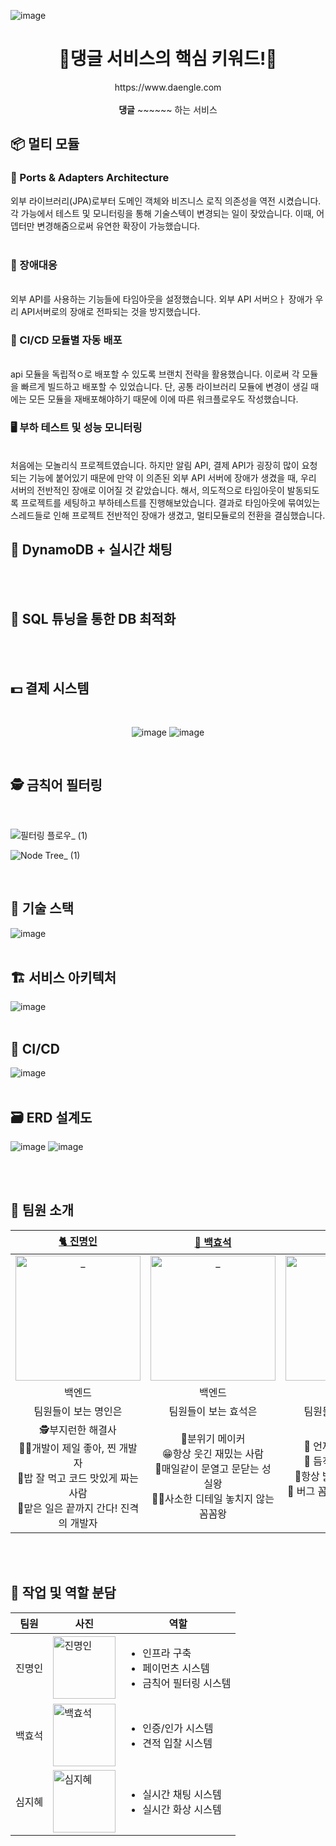![image](https://github.com/user-attachments/assets/1571a693-841e-471b-8b45-4efba5601e26)

<div align=center>
  <h1> 🐶댕글 서비스의 핵심 키워드!🐶 </h2>
  https://www.daengle.com
  <br>
  <br>
  <strong>댕글</strong> ~~~~~~ 하는 서비스
  <br>


</div>

## 📦 멀티 모듈
### 🔌 Ports & Adapters Architecture
외부 라이브러리(JPA)로부터 도메인 객체와 비즈니스 로직 의존성을 역전 시켰습니다.
각 가능에서 테스트 및 모니터링을 통해 기술스텍이 변경되는 일이 잦았습니다. 이때, 어뎁터만 변경해줌으로써 유연한 확장이 가능했습니다.
<br />
<br />

### 🚨 장애대응

<br />
외부 API를 사용하는 기능들에 타임아웃을 설정했습니다.
외부 API 서버으ㅏ 장애가 우리 API서버로의 장애로 전파되는 것을 방지했습니다.
<br />

### 🚛 CI/CD 모듈별 자동 배포

<br />
api 모듈을 독립적ㅇ로 배포할 수 있도록 브랜치 전략을 활용했습니다. 
이로써 각 모듈을 빠르게 빌드하고 배포할 수 있었습니다.
단, 공통 라이브러리 모듈에 변경이 생길 때에는 모든 모듈을 재배포해야하기 때문에 이에 따른 워크플로우도 작성했습니다.
<br />

### 🖥️ 부하 테스트 및 성능 모니터링

<br />
처음에는 모놀리식 프로젝트였습니다. 하지만 알림 API, 결제 API가 굉장히 많이 요청되는 기능에 붙어있기 때문에 만약 이 의존된 외부 API 서버에 장애가 생겼을 때, 우리 서버의 전반적인 장애로 이어질 것 같았습니다.
해서, 의도적으로 타임아웃이 발동되도록 프로젝트를 세팅하고 부하테스트를 진행해보았습니다. 결과로 타임아웃에 묶여있는 스레드들로 인해 프로젝트 전반적인 장애가 생겼고, 멀티모듈로의 전환을 결심했습니다.
<br />

## 💬 DynamoDB + 실시간 채팅

<br />
<br />

## 🚀 SQL 튜닝을 통한 DB 최적화

<br />
<br />

## 💵 결제 시스템

<br />

<div align=center>
  
![image](https://github.com/user-attachments/assets/015616e7-281f-4e0a-a510-55f410b74f4c)
![image](https://github.com/user-attachments/assets/14ebfb68-d8cc-4940-a0c9-330df5c7893c)
</div>

<br />

## 🕵️ 금칙어 필터링

<br />

![필터링 플로우_ (1)](https://github.com/user-attachments/assets/46c01b77-6983-4199-8162-684d5febc838)

![Node Tree_ (1)](https://github.com/user-attachments/assets/2c1e47a1-87aa-4d63-9b37-7c757425af70)


<br />

## 🧰 기술 스택
![image](https://github.com/user-attachments/assets/1f16efb5-5d72-449c-b3fb-bbe83b2446d1)
<br />
<br />

## 🏗️ 서비스 아키텍처
![image](https://github.com/user-attachments/assets/bd2b5c99-8bcc-44e8-915b-a85efdf93341)
<br />
<br />

## 🚢 CI/CD
![image](https://github.com/user-attachments/assets/e9916060-7677-4c43-8a42-1fc8ad517c69)
<br />
<br />

## 🗃️ ERD 설계도
![image](https://github.com/user-attachments/assets/dc1f3e07-9a46-44bf-bab6-22daa21da6de)
![image](https://github.com/user-attachments/assets/92c07e93-3e63-4cc0-9c06-e1d9405d1ae8)


<br />
<br />

## 👥 팀원 소개
|                                              [🐈 진명인](https://github.com/myeonginjin)                                               |                                              [🐳 백효석](https://github.com/alexization)                                               |                                               [🌱 심지혜](https://github.com/sapientia1007)                                                |
| :-------------------------------------------------------------------------------------------------------------------------------------: | :-------------------------------------------------------------------------------------------------------------------------------: | :-------------------------------------------------------------------------------------------------------------------------------: |
| <a href="https://github.com/myeonginjin"> <img src="https://avatars.githubusercontent.com/myeonginjin" width=200px alt="_"/> </a> | <a href="https://github.com/alexization"> <img src="https://avatars.githubusercontent.com/alexization" width=200px alt="_"/> </a> | <a href="https://github.com/sapientia1007"> <img src="https://avatars.githubusercontent.com/sapientia1007" width=200px alt="_"/> </a> |
|                                                               백엔드                                                                |                                                            백엔드                                                             |                                                              백엔드                                                               |
|                                                 팀원들이 보는 명인은                                                                    |                                                       팀원들이 보는 효석은                                                        |                                                         팀원들이 보는 지혜는                                                        |
| 🕵️‍부지런한 해결사 <br/> 👩‍💻개발이 제일 좋아, 찐 개발자 <br/> 🍜밥 잘 먹고 코드 맛있게 짜는 사람 <br/> 🚗맡은 일은 끝까지 간다! 진격의 개발자|🤩분위기 메이커<br/>😁항상 웃긴 재밌는 사람<br/>🏃‍매일같이 문열고 문닫는 성실왕<br/>👨‍🏫사소한 디테일 놓치지 않는 꼼꼼왕|🥳 언제나 맑은 긍정왕 <br />🔫 듬직한 트러블 슈터 <br />🤩항상 밝은 분위기 메이커 <br />🎯 버그 꼼짝마! 백발백중 버그 퇴치|

<br />
<br />

## 🔨 작업 및 역할 분담
<div align=center>
  
| 팀원  | 사진 | 역할 |
|-----------------|-----------------|-----------------|
| 진명인   |  <img src="https://avatars.githubusercontent.com/myeonginjin" alt="진명인" width="100"> | <ul><li>인프라 구축</li><li>페이먼츠 시스템</li><li>금칙어 필터링 시스템</li></ul>     |
| 백효석   |  <img src="https://avatars.githubusercontent.com/alexization" alt="백효석" width="100">| <ul><li>인증/인가 시스템</li><li>견적 입찰 시스템</li> |
| 심지혜   |  <img src="https://avatars.githubusercontent.com/sapientia1007" alt="심지혜" width="100">    |<ul><li>실시간 채팅 시스템</li><li>실시간 화상 시스템</li></ul>  |

</div>
<br/> 
<br/>

